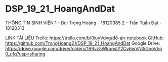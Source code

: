 # DSP_19_21_HoangAndDat

THÔNG TIN SINH VIÊN
1 - Bùi Trọng Hoàng - 18120385
2 - Trần Tuấn Đạt - 18120313

LINK TÀI LIỆU
Trello: https://trello.com/b/0iuyVdvg/đồ-án-notebook
GitHub: https://github.com/TrongHoang21/DSP_19_21_HoangAndDat
Google Drive: https://drive.google.com/drive/folders/1BRvz5WkbpsIY2Cv6wVNl5GnoVhn0_ufq?usp=sharing
